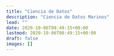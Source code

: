 ```yaml
---
title: "Ciencia de Datos"
description: "Ciencia de Datos Marinos"
lead: ""
date: 2020-10-06T08:49:15+00:00
lastmod: 2020-10-06T08:49:15+00:00
draft: false
images: []
---
```

